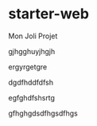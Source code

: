 # starter-web
Mon Joli Projet

gjhgghuyjhgjh

ergyrgetgre

dgdfhddfdfsh

egfghdfshsrtg

gfhghgdsdfhgsdfhgs
